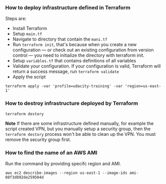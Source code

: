 ### How to deploy infrastructure defined in Terraform

Steps are:

- Install Terraform
- Setup `main.tf`
- Navigate to directory that contain the `mani.tf`
- Run `terraform init`, that's because when you create a new configuration — or check out an existing configuration from version control — you need to initialize the directory with terraform init.
- Setup `variables.tf` that contains definitions of all variables
- Validate your configuration. If your configuration is valid, Terraform will return a success message, run `terraform validate`
- Apply the script

```
terraform apply -var 'profile=udacity-training' -var 'region=us-east-1'
```

### How to destroy infrastructure deployed by Terraform

```
terraform destory
```

**Note** If there are some infrastructure defined manually, for example the script created VPN, but you manually setup a security group, then the `terraform destory` process won't be able to clean up the VPN. You must remove the security group first.

### How to find the name of an AWS AMI

Run the command by providing specifc region and AMI.

```
aws ec2 describe-images --region us-east-1 --image-ids ami-08f3d892de259504d
```
